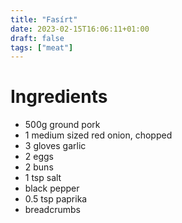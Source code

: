 ```yaml
---
title: "Fasírt"
date: 2023-02-15T16:06:11+01:00
draft: false
tags: ["meat"]
---
```


# Ingredients

 - 500g ground pork
 - 1 medium sized red onion, chopped
 - 3 gloves garlic
 - 2 eggs
 - 2 buns
 - 1 tsp salt
 - black pepper
 - 0.5 tsp paprika
 - breadcrumbs

